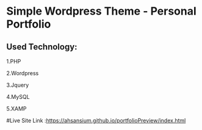 # Simple Wordpress Theme - Personal Portfolio

 ## Used Technology:
 1.PHP
  
 2.Wordpress

 3.Jquery

 4.MySQL
 
 5.XAMP

#Live Site Link :https://ahsansium.github.io/portfolioPreview/index.html
